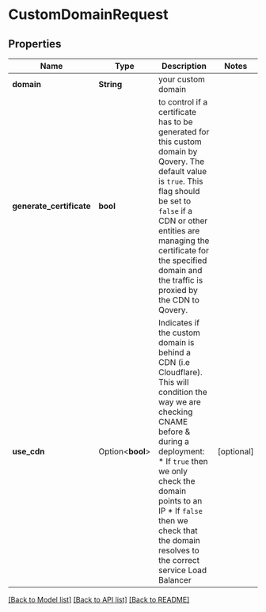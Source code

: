 # CustomDomainRequest

## Properties

Name | Type | Description | Notes
------------ | ------------- | ------------- | -------------
**domain** | **String** | your custom domain | 
**generate_certificate** | **bool** | to control if a certificate has to be generated for this custom domain by Qovery. The default value is `true`. This flag should be set to `false` if a CDN or other entities are managing the certificate for the specified domain and the traffic is proxied by the CDN to Qovery. | 
**use_cdn** | Option<**bool**> | Indicates if the custom domain is behind a CDN (i.e Cloudflare). This will condition the way we are checking CNAME before & during a deployment: * If `true` then we only check the domain points to an IP * If `false` then we check that the domain resolves to the correct service Load Balancer  | [optional]

[[Back to Model list]](../README.md#documentation-for-models) [[Back to API list]](../README.md#documentation-for-api-endpoints) [[Back to README]](../README.md)



